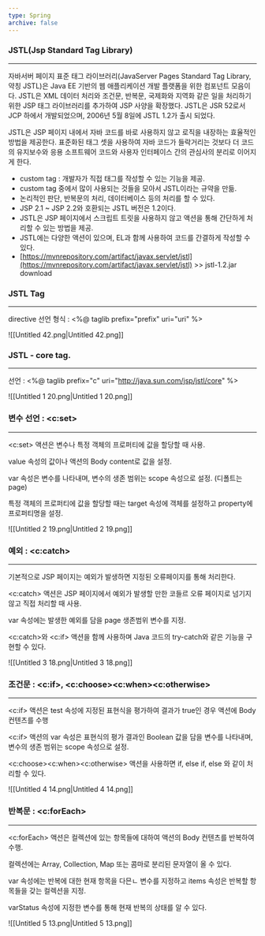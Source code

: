 ```yaml
---
type: Spring
archive: false
---
```

### JSTL(Jsp Standard Tag Library)

---

자바서버 페이지 표준 태그 라이브러리(JavaServer Pages Standard Tag Library, 약칭 JSTL)은 Java EE 기반의 웹 애플리케이션 개발 플랫폼을 위한 컴포넌트 모음이다. JSTL은 XML 데이터 처리와 조건문, 반복문, 국제화와 지역화 같은 일을 처리하기 위한 JSP 태그 라이브러리를 추가하여 JSP 사양을 확장했다. JSTL은 JSR 52로서 JCP 하에서 개발되었으며, 2006년 5월 8일에 JSTL 1.2가 출시 되었다.

JSTL은 JSP 페이지 내에서 자바 코드를 바로 사용하지 않고 로직을 내장하는 효율적인 방법을 제공한다. 표준화된 태그 셋을 사용하여 자바 코드가 들락거리는 것보다 더 코드의 유지보수와 응용 소프트웨어 코드와 사용자 인터페이스 간의 관심사의 분리로 이어지게 한다.

  

- custom tag : 개발자가 직접 태그를 작성할 수 있는 기능을 제공.
- custom tag 중에서 많이 사용되는 것들을 모아서 JSTL이라는 규약을 만듦.
- 논리적인 판단, 반복문의 처리, 데이터베이스 등의 처리를 할 수 있다.
- JSP 2.1 ~ JSP 2.2와 호환되는 JSTL 버전은 1.2이다.
- JSTL은 JSP 페이지에서 스크립트 트릿을 사용하지 않고 액션을 통해 간단하게 처리할 수 있는 방법을 제공.
- JSTL에는 다양한 액션이 있으며, EL과 함께 사용하여 코드를 간결하게 작성할 수 있다.
- [https://mvnrepository.com/artifact/javax.servlet/jstl](https://mvnrepository.com/artifact/javax.servlet/jstl) >> jstl-1.2.jar download

  

### JSTL Tag

---

directive 선언 형식 : <%@ taglib prefix="prefix" uri="uri" %>

![[Untitled 42.png|Untitled 42.png]]

  

### JSTL - core tag.

---

선언 : <%@ taglib prefix="c" uri="http://java.sun.com/jsp/jstl/core" %>

![[Untitled 1 20.png|Untitled 1 20.png]]

  

### 변수 선언 : <c:set>

---

<c:set> 액션은 변수나 특정 객체의 프로퍼티에 값을 할당할 때 사용.

value 속성의 값이나 액션의 Body content로 값을 설정.

var 속성은 변수를 나타내며, 변수의 생존 범위는 scope 속성으로 설정. (디폴트는 page)

특정 객체의 프로퍼티에 값을 할당할 때는 target 속성에 객체를 설정하고 property에 프로퍼티명을 설정.

![[Untitled 2 19.png|Untitled 2 19.png]]

  

### 예외 : <c:catch>

---

기본적으로 JSP 페이지는 예외가 발생하면 지정된 오류페이지를 통해 처리한다.

<c:catch> 액션은 JSP 페이지에서 예외가 발생할 만한 코들르 오류 페이지로 넘기지 않고 직접 처리할 때 사용.

var 속성에는 발생한 예외를 담을 page 생존범위 변수를 지정.

<c:catch>와 <c:if> 액션을 함께 사용하며 Java 코드의 try-catch와 같은 기능을 구현할 수 있다.

![[Untitled 3 18.png|Untitled 3 18.png]]

  

### 조건문 : <c:if>, <c:choose><c:when><c:otherwise>

---

<c:if> 액션은 test 속성에 지정된 표현식을 평가하여 결과가 true인 경우 액션에 Body 컨텐츠를 수행

<c:if> 액션의 var 속성은 표현식의 평가 결과인 Boolean 값을 담을 변수를 나타내며, 변수의 생존 범위는 scope 속성으로 설정.

<c:choose><c:when><c:otherwise> 액션을 사용하면 if, else if, else 와 같이 처리할 수 있다.

![[Untitled 4 14.png|Untitled 4 14.png]]

  

### 반복문 : <c:forEach>

---

<c:forEach> 액션은 컬렉션에 있는 항목들에 대하여 액션의 Body 컨텐츠를 반복하여 수행.

컬렉션에는 Array, Collection, Map 또는 콤마로 분리된 문자열이 올 수 있다.

var 속성에는 반복에 대한 현재 항목을 다믄ㄴ 변수를 지정하고 items 속성은 반복할 항목들을 갖는 컬렉션을 지정.

varStatus 속성에 지정한 변수를 통해 현재 반복의 상태를 알 수 있다.

![[Untitled 5 13.png|Untitled 5 13.png]]